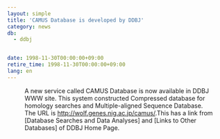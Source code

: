 ```yaml
---
layout: simple
title: 'CAMUS Database is developed by DDBJ'
category: news
db:
  - ddbj


date: 1998-11-30T00:00:00+09:00
retire_time: 1998-11-30T00:00:00+09:00
lang: en
---
```


<dd>A new service called CAMUS Database is now available in DDBJ WWW site. This system constructed Compressed database for homology searches and Multiple-aligned Sequence Database.<br>
<dd>The URL is <a href="http://wolf.genes.nig.ac.jp/camus/">http://wolf.genes.nig.ac.jp/camus/</a>.This has a link from [Database Searches and Data Analyses] and [Links to Other Databases] of DDBJ Home Page.</dd>
</dd>
